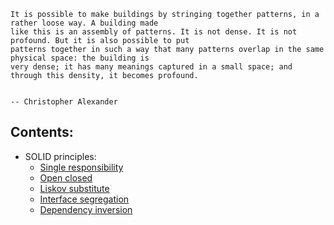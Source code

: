     It is possible to make buildings by stringing together patterns, in a rather loose way. A building made 
    like this is an assembly of patterns. It is not dense. It is not profound. But it is also possible to put 
    patterns together in such a way that many patterns overlap in the same physical space: the building is 
    very dense; it has many meanings captured in a small space; and through this density, it becomes profound. 
                                                                                        
                                                                                    -- Christopher Alexander
                                                                                           
                                                                                           
                                                                                           
                                                                                           
                                                                                           
                                                                                           
                                                                                           

## Contents:
*  SOLID principles:
    * [Single responsibility](https://github.com/bx90/designpractice/tree/master/solid/src/main/java/singleresponce)
    * [Open closed](https://github.com/bx90/designpractice/tree/master/solid/src/main/java/openclose)
    * [Liskov substitute](https://github.com/bx90/designpractice/tree/master/solid/src/main/java/liskov)
    * [Interface segregation](https://github.com/bx90/designpractice/tree/master/solid/src/main/java/interfacesegregation)
    * [Dependency inversion](https://github.com/bx90/designpractice/tree/master/solid/src/main/java/dependencyinversion)
                                                                            
